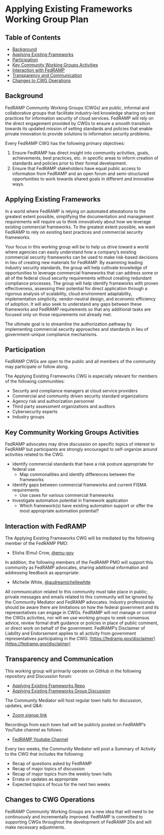 # Applying Existing Frameworks Working Group Plan

## Table of Contents 
- [Background](#background)
- [Applying Existing Frameworks](#applying-existing-frameworks)  
- [Participation](#participation)
- [Key Community Working Groups Activities](#key-community-working-groups-activities)
- [Interaction with FedRAMP](#interaction-with-fedramp)
- [Transparency and Communication](#transparency-and-communication)
- [Changes to CWG Operations](#changes-to-cwg-operations)

## Background

FedRAMP Community Working Groups (CWGs) are public, informal and collaborative groups that facilitate industry-led knowledge sharing on best practices for information security of cloud services. FedRAMP will rely on the direct engagement provided by CWGs to ensure a smooth transition towards its updated mission of setting standards and policies that enable private innovation to provide solutions to information security problems.

Every FedRAMP CWG has the following primary objectives:

1. Ensure FedRAMP has direct insight into community activities, goals, achievements, best practices, etc. in specific areas to inform creation of standards and policies prior to their formal development.
1. Ensure that FedRAMP stakeholders have equal public access to information from FedRAMP and an open forum and semi-structured opportunities to work towards shared goals in different and innovative ways.

## Applying Existing Frameworks

In a world where FedRAMP is relying on automated attestations to the greatest extent possible, simplifying the documentation and management requirements will require us to think innovatively about how we leverage existing commercial frameworks. To the greatest extent possible, we want FedRAMP to rely on existing best practices and commercial security frameworks.

Your focus in this working group will be to help us drive toward a world where agencies can easily understand how a company’s existing commercial security frameworks can be used to make risk-based decisions in lieu of creating new materials for FedRAMP. By examining leading industry security standards, the group will help cultivate knowledge of opportunities to leverage commercial frameworks that can address some or all of the federal cloud security requirements without creating redundant compliance processes. The group will help identify frameworks with proven effectiveness, assessing their potential for direct application through a rigorous analysis of scalability, cloud environment adaptability, implementation simplicity, vendor-neutral design, and economic efficiency of adoption. It will also seek to understand any gaps between these frameworks and FedRAMP requirements so that any additional tasks are focused only on those requirements not already met.

The ultimate goal is to streamline the authorization pathway by implementing commercial security approaches and standards in lieu of government-unique compliance mechanisms.

## Participation

FedRAMP CWGs are open to the public and all members of the community may participate or follow along. 

The Applying Existing Frameworks CWG is especially relevant for members of the following communities:

- Security and compliance managers at cloud service providers  
- Commercial and community driven security standard organizations
- Agency risk and authorization personnel
- Third party assessment organizations and auditors
- Cybersecurity experts
- Industry groups

## Key Community Working Groups Activities
FedRAMP advocates may drive discussion on specific topics of interest to FedRAMP but participants are strongly encouraged to self-organize around activities related to the CWG. 

- Identify commercial standards that have a risk posture appropriate for federal use
  - Map commonalities and identify differences between the frameworks
- Identify gaps between commercial frameworks and current FISMA requirements
  - Use cases for various commercial frameworks
- Investigate automation potential in framework application
  - Which framework(s) have existing automation support or offer the most appropriate automation potential?

    
## Interaction with FedRAMP
The Applying Existing Frameworks CWG will be mediated by the following member of the FedRAMP PMO:
- Elisha (Emu) Crow, [@emu-gov](https://github.com/emu-gov)  

In addition, the following members of the FedRAMP PMO will support this community as FedRAMP advocates, sharing additional information and addressing feedback as appropriate:  
- Michelle White, [@audreamichellewhite](https://github.com/audreamichellewhite)  

All communication related to this community must take place in public; private messages and emails related to this community will be ignored by the Community Mediator and FedRAMP advocates. Industry professionals should be aware there are limitations on how the federal government and its representatives can engage in CWGs. FedRAMP will not manage or control the CWGs activities, nor will we use working groups to seek consensus advice, review formal draft guidance or policies in place of public comment, or direct work on behalf of the government. FedRAMP’s Disclaimer of Liability and Endorsement applies to all activity from government representatives participating in the CWG: [https://fedramp.gov/disclaimer](https://fedramp.gov/disclaimer)

## Transparency and Communication
This working group will primarily operate on GitHub in the following repository and Discussion forum:
- [Applying Existing Frameworks Repo](/)
- [Applying Existing Frameworks Group Discussion](../../discussions)

The Community Mediator will host regular town halls for discussion, updates, and Q&A:
- [Zoom signup link](https://gsa.zoomgov.com/meeting/register/GqCzMb0NTKCA-4tCyQysxg)  

Recordings from each town hall will be publicly posted on FedRAMP’s YouTube channel as follows:  
- [FedRAMP Youtube Channel](https://www.youtube.com/@FedRAMP)

Every two weeks, the Community Mediator will post a Summary of Activity to the CWG that includes the following:
- Recap of questions asked by FedRAMP
- Recap of major topics of discussion
- Recap of major topics from the weekly town halls
- Errata or updates as appropriate
- Expected topics of focus for the next two weeks

  
## Changes to CWG Operations
FedRAMP Community Working Groups are a new idea that will need to be continuously and incrementally improved. FedRAMP is committed to supporting CWGs throughout the development of FedRAMP 20x and will make necessary adjustments.
